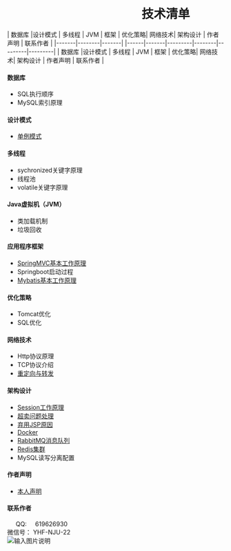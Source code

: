 # &nbsp;&nbsp; &nbsp; &nbsp; &nbsp; &nbsp; &nbsp; &nbsp; &nbsp; &nbsp; &nbsp; &nbsp; &nbsp; &nbsp;&nbsp; &nbsp; &nbsp;  &nbsp; &nbsp;&nbsp;&nbsp; &nbsp; &nbsp; &nbsp; &nbsp; &nbsp;技术清单
 
 | 数据库 |设计模式 | 多线程 | JVM | 框架 | 优化策略| 网络技术| 架构设计 | 作者声明 | 联系作者 |
 |-------|--------|-------|     |------|-------|---------|--------|---------|---------|
 | 数据库 |设计模式 | 多线程 | JVM | 框架 | 优化策略| 网络技术| 架构设计 | 作者声明 | 联系作者 |
  
#### 数据库
- SQL执行顺序
- MySQL索引原理

#### 设计模式
- [单例模式](https://github.com/yhf56davis/distributed-shopping/blob/master/docs/design_model/singleton.md)

#### 多线程
- sychronized关键字原理
- 线程池
- volatile关键字原理

#### Java虚拟机（JVM）
- 类加载机制
- 垃圾回收


#### 应用程序框架
- [SpringMVC基本工作原理](https://github.com/yhf56davis/distributed-shopping/blob/master/docs/framework/springMVC.md)
- Springboot启动过程
- [Mybatis基本工作原理](https://github.com/yhf56davis/distributed-shopping/blob/master/docs/theory/mybatis.md)

#### 优化策略
- Tomcat优化
- SQL优化

#### 网络技术
- Http协议原理
- TCP协议介绍
- [重定向与转发](https://github.com/yhf56davis/distributed-shopping/blob/master/docs/network/forward_redirect.md)

 
#### 架构设计
- [Session工作原理](https://github.com/yhf56davis/distributed-shopping/blob/master/docs/theory/session.md)
- [超卖问题处理](https://github.com/yhf56davis/distributed-shopping/blob/master/docs/oversold/oversold.md)
- [弃用JSP原因](https://github.com/yhf56davis/distributed-shopping/blob/master/docs/structure/jspleave.md)
- [Docker](https://github.com/yhf56davis/distributed-shopping/blob/master/docs/install/docker.md) <br>
-  [RabbitMQ消息队列](https://github.com/yhf56davis/distributed-shopping/blob/master/docs/install/rabbitMQ.md)   <br>
-  [Redis集群](https://github.com/yhf56davis/distributed-shopping/blob/master/docs/install/rediscluster.md)
- MySQL读写分离配置

####  作者声明
- [本人声明](https://github.com/yhf56davis/distributed-shopping/blob/master/docs/declaration.md)

####  联系作者
&nbsp; &nbsp;&nbsp; QQ: &nbsp; &nbsp; 619626930  <br>
 微信号： YHF-NJU-22    <br>
![输入图片说明](https://images.gitee.com/uploads/images/2018/1226/010702_628403c3_1648495.png "屏幕截图.png")
